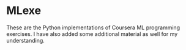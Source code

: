 # MLexe
These are the Python implementations of Coursera  ML programming exercises.  I have also added some additional material as well for my understanding.
